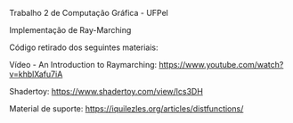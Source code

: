 Trabalho 2 de Computação Gráfica - UFPel

Implementação de Ray-Marching

Código retirado dos seguintes materiais:

Vídeo - An Introduction to Raymarching: https://www.youtube.com/watch?v=khblXafu7iA

Shadertoy: https://www.shadertoy.com/view/lcs3DH

Material de suporte: https://iquilezles.org/articles/distfunctions/
